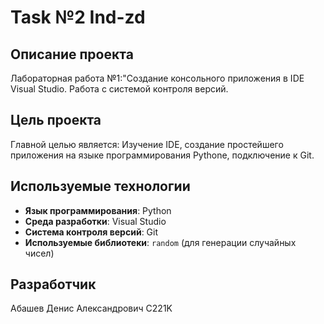 # Task №2 Ind-zd

## Описание проекта
Лабораторная работа №1:"Создание консольного
приложения в IDE Visual Studio. Работа с системой
контроля версий.

## Цель проекта
Главной целью является: Изучение IDE, создание
простейшего приложения на языке программирования
Pythone, подключение к Git.

## Используемые технологии
- **Язык программирования**: Python
- **Среда разработки**: Visual Studio
- **Система контроля версий**: Git
- **Используемые библиотеки**: `random` (для генерации случайных чисел)

## Разработчик
Абашев Денис Александрович C221K

